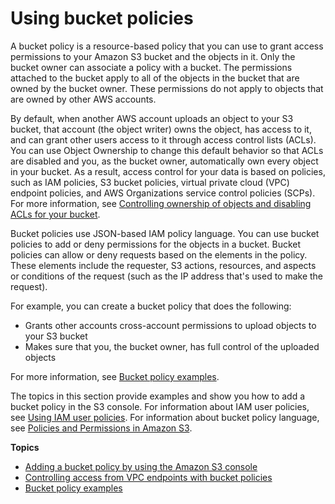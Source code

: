 # Using bucket policies<a name="bucket-policies"></a>

A bucket policy is a resource\-based policy that you can use to grant access permissions to your Amazon S3 bucket and the objects in it\. Only the bucket owner can associate a policy with a bucket\. The permissions attached to the bucket apply to all of the objects in the bucket that are owned by the bucket owner\. These permissions do not apply to objects that are owned by other AWS accounts\.

By default, when another AWS account uploads an object to your S3 bucket, that account \(the object writer\) owns the object, has access to it, and can grant other users access to it through access control lists \(ACLs\)\. You can use Object Ownership to change this default behavior so that ACLs are disabled and you, as the bucket owner, automatically own every object in your bucket\. As a result, access control for your data is based on policies, such as IAM policies, S3 bucket policies, virtual private cloud \(VPC\) endpoint policies, and AWS Organizations service control policies \(SCPs\)\. For more information, see [Controlling ownership of objects and disabling ACLs for your bucket](about-object-ownership.md)\.

Bucket policies use JSON\-based IAM policy language\. You can use bucket policies to add or deny permissions for the objects in a bucket\. Bucket policies can allow or deny requests based on the elements in the policy\. These elements include the requester, S3 actions, resources, and aspects or conditions of the request \(such as the IP address that's used to make the request\)\. 

For example, you can create a bucket policy that does the following: 
+ Grants other accounts cross\-account permissions to upload objects to your S3 bucket
+ Makes sure that you, the bucket owner, has full control of the uploaded objects

For more information, see [Bucket policy examples](example-bucket-policies.md)\.

The topics in this section provide examples and show you how to add a bucket policy in the S3 console\. For information about IAM user policies, see [Using IAM user policies](user-policies.md)\. For information about bucket policy language, see [Policies and Permissions in Amazon S3](access-policy-language-overview.md)\.

**Topics**
+ [Adding a bucket policy by using the Amazon S3 console](add-bucket-policy.md)
+ [Controlling access from VPC endpoints with bucket policies](example-bucket-policies-vpc-endpoint.md)
+ [Bucket policy examples](example-bucket-policies.md)